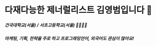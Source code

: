 # 다재다능한 제너럴리스트 김영범입니다 🌈
##### 건국대학교(서울) / 서초고등학교(서울) 🏫👨🏻‍🎓
##### 마케팅, 기획, 전략을 주로 하고 프로그래밍언어, 외국어도 관심이 많아요!

<!--
**bddoddo/bddoddo** is a ✨ _special_ ✨ repository because its `README.md` (this file) appears on your GitHub profile.

Here are some ideas to get you started:

- 🔭 I’m currently working on ...
- 🌱 I’m currently learning ...
- 👯 I’m looking to collaborate on ...
- 🤔 I’m looking for help with ...
- 💬 Ask me about ...
- 📫 How to reach me: ...
- 😄 Pronouns: ...
- ⚡ Fun fact: ...
-->
